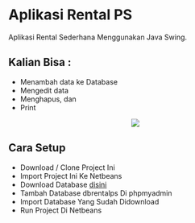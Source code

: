# Aplikasi Rental PS
Aplikasi Rental Sederhana Menggunakan Java Swing.

## Kalian Bisa :

- Menambah data ke Database
- Mengedit data
- Menghapus, dan
- Print

<p align="center"><img src="https://drive.google.com/uc?export=view?id=143kZp2RWbyl7W8_mOn_qFQa-qwIGLXJB width="400"></p>

## Cara Setup

- Download / Clone Project Ini
- Import Project Ini Ke Netbeans
- Download Database <a href="https://drive.google.com/file/d//view?usp=sharing" target="_blank" rel="noopener noreferrer">disini</a>
- Tambah Database dbrentalps Di phpmyadmin
- Import Database Yang Sudah Didownload
- Run Project Di Netbeans



